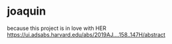 # joaquin
because this project is in love with HER https://ui.adsabs.harvard.edu/abs/2019AJ....158..147H/abstract
